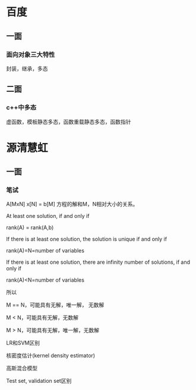
# 百度

## 一面
### 面向对象三大特性
封装，继承，多态

## 二面
### c++中多态
虚函数，模板静态多态，函数重载静态多态，函数指针

# 源清慧虹
## 一面
### 笔试
 
A[MxN] x[N] = b[M] 方程的解和M，N相对大小的关系。

At least one solution, if and only if

rank(A) = rank(A,b)

If there is at least one solution, the solution is unique if and only if

rank(A)=N=number of variables

If there is at least one solution, there are infinity number of solutions, if and only if

rank(A)<N=number of variables

所以

M == N，可能具有无解，唯一解， 无数解

M < N，可能具有无解，无数解

M > N，可能具有无解，唯一解，无数解

LR和SVM区别

核密度估计(kernel density estimator)

高斯混合模型

Test set, validation set区别


